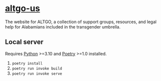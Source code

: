 # [altgo-us](altgo.us)

The website for ALTGO, a collection of support groups, resources, and legal help for Alabamians included in the transgender umbrella.

## Local server

Requires [Python][python] >=3.10 and [Poetry][poetry] >=1.0 installed.

1. `poetry install`
2. `poetry run invoke build`
3. `poetry run invoke serve`

[altgo]: https://altgo.us "Alabama's Transgender and Gender Diversity Organizations"
[python]: https://www.python.org/ "Python"
[poetry]: https://python-poetry.org/ "Poetry"
